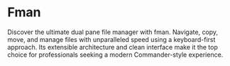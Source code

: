 # Fman
Discover the ultimate dual pane file manager with fman. Navigate, copy, move, and manage files with unparalleled speed using a keyboard-first approach. Its extensible architecture and clean interface make it the top choice for professionals seeking a modern Commander-style experience.
